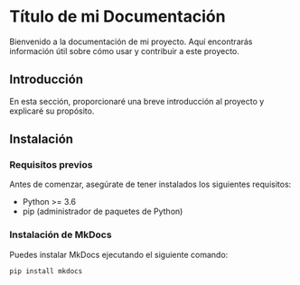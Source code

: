 # Título de mi Documentación

Bienvenido a la documentación de mi proyecto. Aquí encontrarás información útil sobre cómo usar y contribuir a este proyecto.

## Introducción

En esta sección, proporcionaré una breve introducción al proyecto y explicaré su propósito.

## Instalación

### Requisitos previos

Antes de comenzar, asegúrate de tener instalados los siguientes requisitos:

- Python >= 3.6
- pip (administrador de paquetes de Python)

### Instalación de MkDocs

Puedes instalar MkDocs ejecutando el siguiente comando:

```bash
pip install mkdocs